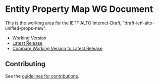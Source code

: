 # Entity Property Map WG Document

This is the working area for the IETF ALTO Internet-Draft, "draft-ietf-alto-unified-props-new".

* [Working Version](https://ietf-wg-alto.github.io/draft-ietf-alto-unified-props-new/#go.draft-ietf-alto-unified-props-new.html)
* [Latest Release](https://tools.ietf.org/html/draft-ietf-alto-unified-props-new)
* [Compare Working Version to Latest Release](https://ietf-wg-alto.github.io/draft-ietf-alto-unified-props-new/#go.draft-ietf-alto-unified-props-new.diff)

## Contributing

See the
[guidelines for contributions](https://github.com/ietf-wg-alto/draft-ietf-alto-unified-props-new/blob/main/CONTRIBUTING.md).
